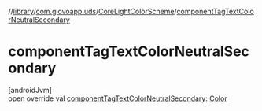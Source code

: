 //[library](../../../index.md)/[com.glovoapp.uds](../index.md)/[CoreLightColorScheme](index.md)/[componentTagTextColorNeutralSecondary](component-tag-text-color-neutral-secondary.md)

# componentTagTextColorNeutralSecondary

[androidJvm]\
open override val [componentTagTextColorNeutralSecondary](component-tag-text-color-neutral-secondary.md): [Color](https://developer.android.com/reference/kotlin/androidx/compose/ui/graphics/Color.html)
